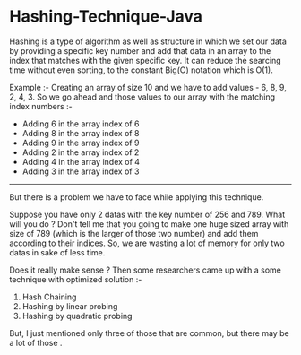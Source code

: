 # Hashing-Technique-Java


Hashing is a type of algorithm as well as structure in which we set our data by providing a specific key number and add that data in an array to the index that matches with the given specific key. It can reduce the searcing time without even sorting, to the constant Big(O) notation
which is O(1).

Example :- Creating an array of size 10 and we have to add values - 6, 8, 9, 2, 4, 3. So we go ahead and those values to our array with the matching index numbers :-

* Adding 6 in the array index of 6
* Adding 8 in the array index of 8
* Adding 9 in the array index of 9
* Adding 2 in the array index of 2
* Adding 4 in the array index of 4
* Adding 3 in the array index of 3
 
--------------------------------------------------------------------------------------------------------------------------------------------------------------------------- 
 
But there is a problem we have to face while applying this technique. 

Suppose you have only 2 datas with the key number of 256 and 789. What will you do ? Don't tell me that you going to make one huge sized array with size of 789 (which is the larger of those two number) and add them according to their indices. So, we are wasting a lot of memory for only two datas in sake of less time. 

Does it really make sense ? Then some researchers came up with a some technique with optimized solution :- 

1. Hash Chaining
2. Hashing by linear probing
3. Hashing by quadratic probing

But, I just mentioned only three of those that are common, but there may be a lot of those . 
